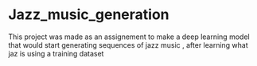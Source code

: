 # Jazz_music_generation

This project was made as an assignement to make a deep learning model that would start generating sequences of jazz music , after learning what jaz is using a training dataset
